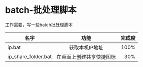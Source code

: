 # batch-批处理脚本
工作需要，写一些batch批处理脚本

| 名字 | 功能 | 完成度 |
| - | :-: | -: | 
| ip.bat | 获取本机IP地址 | 100% |
| ip_share_folder.bat | 在桌面上创建共享快捷图标 | 30% |